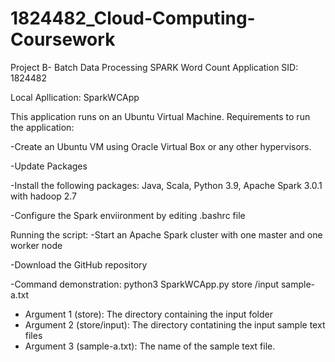 # 1824482_Cloud-Computing-Coursework
Project B- Batch Data Processing
SPARK Word Count Application
SID: 1824482

Local Apllication: SparkWCApp

This application runs on an Ubuntu Virtual Machine. Requirements to run the application:

-Create an Ubuntu VM using Oracle Virtual Box or any other hypervisors.

-Update Packages

-Install the following packages: Java, Scala, Python 3.9, Apache Spark 3.0.1 with hadoop 2.7

-Configure the Spark enviironment by editing .bashrc file


Running the script:
-Start an Apache Spark cluster with one master and one worker node 

-Download the GitHub repository

-Command demonstration: python3 SparkWCApp.py store /input  sample-a.txt

  - Argument 1 (store): The directory containing the input folder 
  - Argument 2 (store/input): The directory contatining the input sample text files
  - Argument 3 (sample-a.txt): The name of the sample text file.


